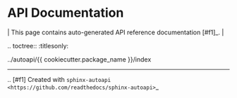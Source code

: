 API Documentation
=================

| This page contains auto-generated API reference documentation [#f1]_.
|

.. toctree::
   :titlesonly:

   ../autoapi/{{ cookiecutter.package_name }}/index

---------------------------------------------------------------------------------------

.. [#f1] Created with `sphinx-autoapi <https://github.com/readthedocs/sphinx-autoapi>`_